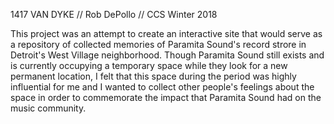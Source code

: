 1417 VAN DYKE // Rob DePollo // CCS Winter 2018

This project was an attempt to create an interactive site that would serve as a repository of collected memories of Paramita Sound's record strore in Detroit's West Village neighborhood. Though Paramita Sound still exists and is currently occupying a temporary space while they look for a new permanent location, I felt that this space during the period was highly influential for me and I wanted to collect other people's feelings about the space in order to commemorate the impact that Paramita Sound had on the music community.
